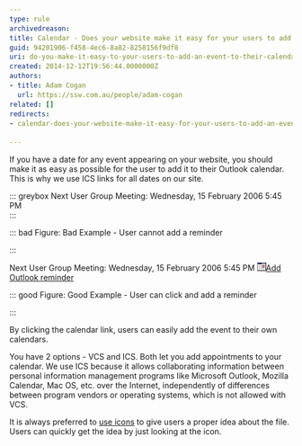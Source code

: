 ```yaml
---
type: rule
archivedreason: 
title: Calendar - Does your website make it easy for your users to add an event to their calendar?
guid: 94201906-f458-4ec6-8a82-8258156f9df8
uri: do-you-make-it-easy-to-your-users-to-add-an-event-to-their-calendar
created: 2014-12-12T19:56:44.0000000Z
authors:
- title: Adam Cogan
  url: https://ssw.com.au/people/adam-cogan
related: []
redirects:
- calendar-does-your-website-make-it-easy-for-your-users-to-add-an-event-to-their-calendar

---
```


If you have a date for any event appearing on your website, you should make it as easy as possible for the user to add it to their Outlook calendar. This is why we use                     ICS links for all dates on our site.

<!--endintro-->


::: greybox
Next User Group Meeting:
 Wednesday, 15 February 2006 5:45 PM  
:::


::: bad
Figure: Bad Example - User cannot add a reminder

:::

Next User Group Meeting:
Wednesday, 15 February 2006 5:45 PM 
![](../../assets/IconVCS.gif)[Add Outlook reminder](http://www.ssw.com.au/ssw/NETUG/SydneyDotNETUsersGroup.ics)


::: good
Figure: Good Example - User can click and add a reminder

:::

By clicking the calendar link, users can easily add the event to their own calendars.

You have 2 options - VCS and ICS. Both let you add appointments to your calendar. We use ICS because it allows collaborating information between personal information management programs like Microsoft Outlook, Mozilla Calendar, Mac OS, etc. over the Internet, independently of differences between program vendors or operating systems, which is not allowed with VCS.

It is always preferred to     [use icons](http://www.ssw.com.au/ssw/Standards/Rules/RulesToBetterWebsitesNavigation.aspx#TheIcons) to give users a proper idea about the file. Users can quickly get the idea by just looking at the icon.
